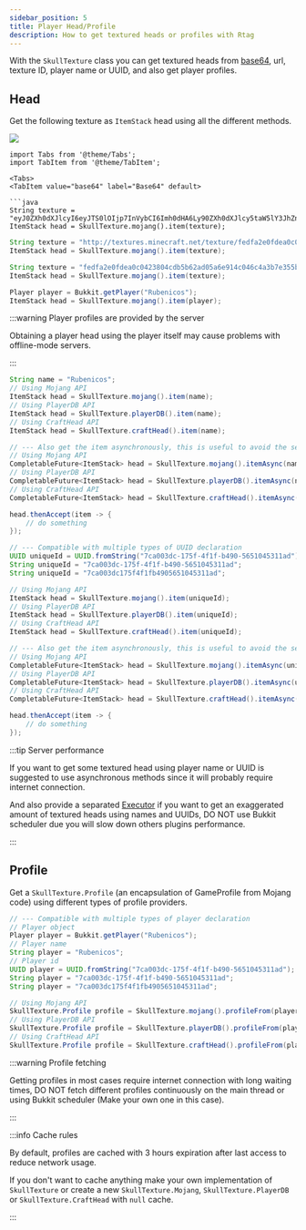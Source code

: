 ```yaml
---
sidebar_position: 5
title: Player Head/Profile
description: How to get textured heads or profiles with Rtag
---
```


With the `SkullTexture` class you can get textured heads from [base64](https://en.wikipedia.org/wiki/Base64), url, texture ID, player name or UUID, and also get player profiles.

## Head

Get the following texture as `ItemStack` head using all the different methods.

![](http://textures.minecraft.net/texture/fedfa2e0fdea0c0423804cdb5b62ad05a6e914c046c4a3b7e355bf81269125fd)

```mdx-code-block
import Tabs from '@theme/Tabs';
import TabItem from '@theme/TabItem';

<Tabs>
<TabItem value="base64" label="Base64" default>

```java
String texture = "eyJ0ZXh0dXJlcyI6eyJTS0lOIjp7InVybCI6Imh0dHA6Ly90ZXh0dXJlcy5taW5lY3JhZnQubmV0L3RleHR1cmUvZmVkZmEyZTBmZGVhMGMwNDIzODA0Y2RiNWI2MmFkMDVhNmU5MTRjMDQ2YzRhM2I3ZTM1NWJmODEyNjkxMjVmZCJ9fQ==";
ItemStack head = SkullTexture.mojang().item(texture);
```

</TabItem>
<TabItem value="url" label="URL">

```java
String texture = "http://textures.minecraft.net/texture/fedfa2e0fdea0c0423804cdb5b62ad05a6e914c046c4a3b7e355bf81269125fd";
ItemStack head = SkullTexture.mojang().item(texture);
```

</TabItem>
<TabItem value="texture" label="Texture ID">

```java
String texture = "fedfa2e0fdea0c0423804cdb5b62ad05a6e914c046c4a3b7e355bf81269125fd";
ItemStack head = SkullTexture.mojang().item(texture);
```

</TabItem>
<TabItem value="player" label="Player">

```java
Player player = Bukkit.getPlayer("Rubenicos");
ItemStack head = SkullTexture.mojang().item(player);
```

:::warning Player profiles are provided by the server

Obtaining a player head using the player itself may cause problems with offline-mode servers.

:::

</TabItem>
<TabItem value="name" label="Name">

```java
String name = "Rubenicos";
// Using Mojang API
ItemStack head = SkullTexture.mojang().item(name);
// Using PlayerDB API
ItemStack head = SkullTexture.playerDB().item(name);
// Using CraftHead API
ItemStack head = SkullTexture.craftHead().item(name);

// --- Also get the item asynchronously, this is useful to avoid the server to get stuck
// Using Mojang API
CompletableFuture<ItemStack> head = SkullTexture.mojang().itemAsync(name);
// Using PlayerDB API
CompletableFuture<ItemStack> head = SkullTexture.playerDB().itemAsync(name);
// Using CraftHead API
CompletableFuture<ItemStack> head = SkullTexture.craftHead().itemAsync(name);

head.thenAccept(item -> {
    // do something
});
```

</TabItem>
<TabItem value="uuid" label="UUID">

```java
// --- Compatible with multiple types of UUID declaration
UUID uniqueId = UUID.fromString("7ca003dc-175f-4f1f-b490-5651045311ad");
String uniqueId = "7ca003dc-175f-4f1f-b490-5651045311ad";
String uniqueId = "7ca003dc175f4f1fb4905651045311ad";

// Using Mojang API
ItemStack head = SkullTexture.mojang().item(uniqueId);
// Using PlayerDB API
ItemStack head = SkullTexture.playerDB().item(uniqueId);
// Using CraftHead API
ItemStack head = SkullTexture.craftHead().item(uniqueId);

// --- Also get the item asynchronously, this is useful to avoid the server to get stuck
// Using Mojang API
CompletableFuture<ItemStack> head = SkullTexture.mojang().itemAsync(uniqueId);
// Using PlayerDB API
CompletableFuture<ItemStack> head = SkullTexture.playerDB().itemAsync(uniqueId);
// Using CraftHead API
CompletableFuture<ItemStack> head = SkullTexture.craftHead().itemAsync(uniqueId);

head.thenAccept(item -> {
    // do something
});
```

</TabItem>
</Tabs>

:::tip Server performance

If you want to get some textured head using player name or UUID is suggested to use asynchronous methods since it will probably require internet connection.

And also provide a separated [Executor](https://docs.oracle.com/javase/8/docs/api/java/util/concurrent/Executor.html) if you want to get an exaggerated
amount of textured heads using names and UUIDs, DO NOT use Bukkit scheduler due you will slow down others plugins performance.

:::

## Profile

Get a `SkullTexture.Profile` (an encapsulation of GameProfile from Mojang code) using different types of profile providers.

```java
// --- Compatible with multiple types of player declaration
// Player object
Player player = Bukkit.getPlayer("Rubenicos");
// Player name
String player = "Rubenicos";
// Player id
UUID player = UUID.fromString("7ca003dc-175f-4f1f-b490-5651045311ad");
String player = "7ca003dc-175f-4f1f-b490-5651045311ad";
String player = "7ca003dc175f4f1fb4905651045311ad";

// Using Mojang API
SkullTexture.Profile profile = SkullTexture.mojang().profileFrom(player);
// Using PlayerDB API
SkullTexture.Profile profile = SkullTexture.playerDB().profileFrom(player);
// Using CraftHead API
SkullTexture.Profile profile = SkullTexture.craftHead().profileFrom(player);
```

:::warning Profile fetching

Getting profiles in most cases require internet connection with long waiting times, DO NOT fetch different profiles
continuously on the main thread or using Bukkit scheduler (Make your own one in this case).

:::

:::info Cache rules

By default, profiles are cached with 3 hours expiration after last access to reduce network usage.

If you don't want to cache anything make your own implementation of `SkullTexture` or create
a new `SkullTexture.Mojang`, `SkullTexture.PlayerDB` or `SkullTexture.CraftHead` with `null` cache.

:::
